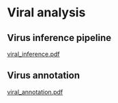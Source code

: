 # Viral analysis

## Virus inference pipeline
[viral_inference.pdf](https://github.com/user-attachments/files/16513106/viral_inference.pdf)


## Virus annotation
[viral_annotation.pdf](https://github.com/user-attachments/files/16513252/viral_annotation.pdf)

